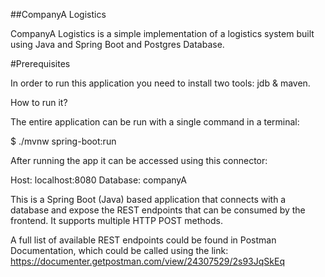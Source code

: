 ##CompanyA Logistics

CompanyA Logistics is a simple implementation of a logistics system built using Java and Spring Boot and Postgres Database.

#Prerequisites

In order to run this application you need to install two tools: jdb & maven.

How to run it?

The entire application can be run with a single command in a terminal:

$ ./mvnw spring-boot:run

After running the app it can be accessed using this connector:

Host: localhost:8080 Database: companyA

This is a Spring Boot (Java) based application that connects with a database and expose the REST endpoints that can be consumed by the frontend. It supports multiple HTTP POST methods.

A full list of available REST endpoints could be found in Postman Documentation, which could be called using the link:
https://documenter.getpostman.com/view/24307529/2s93JqSkEq